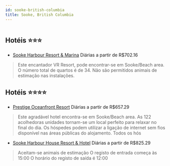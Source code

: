 ```yaml
---
id: sooke-british-columbia
title: Sooke, British Columbia
---
```


<center><img src="https://photos.hotelbeds.com/giata/32/327029/327029a_hb_a_003.jpg" alt="" /></center>


## Hotéis ⭐️⭐️⭐️

-    [Sooke Harbour Resort & Marina](https://www.hurb.com/aud/https://www.hurb.com/hoteis/sooke/sooke-harbour-resort-marina-JNP-JP984815?cmp=18055) Diárias a partir de R$702.16
   > Este encantador VR Resort, pode encontrar-se em Sooke/Beach area. O número total de quartos é de 34. Não são permitidos animais de estimação nas instalações. 

## Hotéis ⭐️⭐️⭐️⭐️

-    [Prestige Oceanfront Resort](https://www.hurb.com/aud/https://www.hurb.com/hoteis/sooke/prestige-oceanfront-resort-JNP-JP086723?cmp=18055) Diárias a partir de R$657.29
   > Este agradável hotel encontra-se em Sooke/Beach area. As 122 acolhedoras unidades tornam-se um local perfeito para relaxar no final do dia. Os hóspedes podem utilizar a ligação de internet sem fios disponível nas áreas públicas do alojamento. Todos os hós
-    [Sooke Harbour House Resort & Hotel](https://www.hurb.com/aud/https://www.hurb.com/hoteis/sooke/sooke-harbour-house-resort-hotel-JNP-JP013869?cmp=18055) Diárias a partir de R$825.29
   > Aceitam-se animais de estimação    O registo de entrada começa às 15:00  O horário do registo de saída é 12:00
